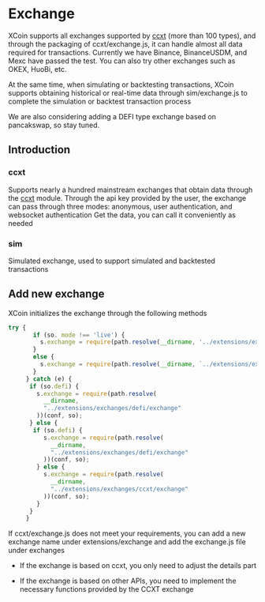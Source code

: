 # Exchange

XCoin supports all exchanges supported by [ccxt](https://github.com/ccxt/ccxt) (more than 100 types), and through the packaging of ccxt/exchange.js, it can handle almost all data required for transactions. Currently we have Binance, BinanceUSDM, and Mexc have passed the test. You can also try other exchanges such as OKEX, HuoBi, etc.

At the same time, when simulating or backtesting transactions, XCoin supports obtaining historical or real-time data through sim/exchange.js to complete the simulation or backtest transaction process

We are also considering adding a DEFI type exchange based on pancakswap, so stay tuned.

## Introduction

### ccxt

Supports nearly a hundred mainstream exchanges that obtain data through the [ccxt](https://github.com/ccxt/ccxt) module. Through the api key provided by the user, the exchange can pass through three modes: anonymous, user authentication, and websocket authentication Get the data, you can call it conveniently as needed

### sim

Simulated exchange, used to support simulated and backtested transactions

## Add new exchange

XCoin initializes the exchange through the following methods

```javascript
try {
       if (so. mode !== 'live') {
         s.exchange = require(path.resolve(__dirname, '../extensions/exchanges/sim/exchange'))(conf, so, s)
       }
       else {
         s.exchange = require(path.resolve(__dirname, `../extensions/exchanges/${so.exchange}/exchange`))(conf, so)
       }
     } catch (e) {
      if (so.defi) {
        s.exchange = require(path.resolve(
          __dirname,
          "../extensions/exchanges/defi/exchange"
        ))(conf, so);
      } else {
       if (so.defi) {
          s.exchange = require(path.resolve(
            __dirname,
            "../extensions/exchanges/defi/exchange"
          ))(conf, so);
        } else {
          s.exchange = require(path.resolve(
            __dirname,
            "../extensions/exchanges/ccxt/exchange"
          ))(conf, so);
        }
      }
     }
```

If ccxt/exchange.js does not meet your requirements, you can add a new exchange name under extensions/exchange and add the exchange.js file under exchanges

- If the exchange is based on ccxt, you only need to adjust the details part

- If the exchange is based on other APIs, you need to implement the necessary functions provided by the CCXT exchange

